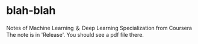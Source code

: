 # blah-blah
Notes of Machine Learning ＆ Deep Learning Specialization from Coursera
The note is in 'Release'. You should see a pdf file there.
